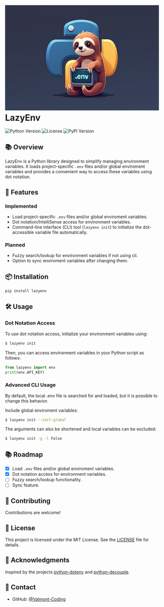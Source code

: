 # ![LazyEnv Logo](./assets/logo.png) LazyEnv

![Python Version](https://img.shields.io/badge/python->=3.8-blue)
![License](https://img.shields.io/github/license/Valmont-Coding/lazy-env)
![PyPI Version](https://img.shields.io/pypi/v/lazyenv)

## 📚 Overview

LazyEnv is a Python library designed to simplify managing environment variables. It loads project-specific `.env` files and/or global enviroment variables and provides a convenient way to access these variables using dot notation.

## 🚀 Features

### Implemented
- Load project-specific `.env` files and/or global enviroment variables.
- Dot notation/IntelliSense access for environment variables. 
- Command-line interface (CLI) tool (`lazyenv init`) to initialize the dot-accessible variable file automatically.


### Planned
- Fuzzy search/lookup for environment variables if not using cli.
- Option to sync enviroment variables after changing them.

## 📦 Installation

```bash
pip install lazyenv
```

## 🛠️ Usage

### Dot Notation Access

To use dot notation access, initialize your environment variables using:

```bash
$ lazyenv init
```
Then, you can access environment variables in your Python script as follows:

```python
from lazyenv import env
print(env.API_KEY)
```

### Advanced CLI Usage
By default, the local .env file is searched for and loaded, but it is possible to change this behavior.

Include global enviroment variables:
```bash
$ lazyenv init --incl-global
```
The arguments can also be shortened and local variables can be excluded:
```bash
$ lazyenv init -g -l False
```

## 📚 Roadmap

- [x] Load `.env` files and/or global enviroment variables.
- [x] Dot notation access for environment variables.
- [ ] Fuzzy search/lookup functionality.
- [ ] Sync feature.

## 📌 Contributing

Contributions are welcome!

## 👥 License

This project is licensed under the MIT License. See the [LICENSE](LICENSE) file for details.

## 🙏 Acknowledgments

Inspired by the projects [python-dotenv](https://github.com/theskumar/python-dotenv) and [python-decouple](https://github.com/HBNetwork/python-decouple).

## 🤝 Contact

- GitHub: [@Valmont-Coding](https://github.com/Valmont-Coding)